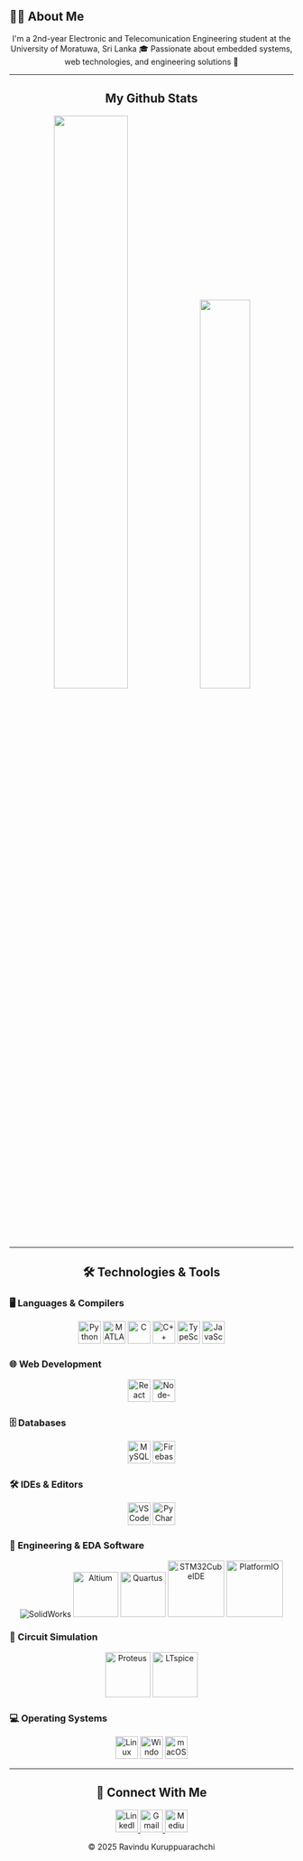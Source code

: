 ## 👨‍🎓 About Me
<p align="center">
  I'm a 2nd-year Electronic and Telecomunication Engineering student at the University of Moratuwa, Sri Lanka 🎓  
  Passionate about embedded systems, web technologies, and engineering solutions 🚀
</p>

---

<h2 align="center">My Github Stats</h2>
<p align="center">
    <img width="51%" src="https://github-readme-stats-gules-two-98.vercel.app/api?username=Ravindu-Kuruppuarachchi&show=reviews,prs_merged&show_icons=true&theme=radical&bg_color=001F3F">
    <img width="42%" src="https://github-readme-stats-gules-two-98.vercel.app/api/top-langs/?username=Ravindu-Kuruppuarachchi&size_weight=0.5&count_weight=0.5&theme=radical&layout=compact&langs_count=8&bg_color=001F3F">
</p>

---

<h2 align="center">🛠️ Technologies & Tools</h2>

### 🖥️ Languages & Compilers
<p align="center">
  <img src="https://cdn.jsdelivr.net/gh/devicons/devicon/icons/python/python-original.svg" alt="Python" width="40" />
  <img src="https://cdn.jsdelivr.net/gh/devicons/devicon/icons/matlab/matlab-original.svg" alt="MATLAB" width="40" />
  <img src="https://cdn.jsdelivr.net/gh/devicons/devicon/icons/c/c-original.svg" alt="C" width="40" />
  <img src="https://cdn.jsdelivr.net/gh/devicons/devicon/icons/cplusplus/cplusplus-original.svg" alt="C++" width="40" />
  <img src="https://cdn.jsdelivr.net/gh/devicons/devicon/icons/typescript/typescript-original.svg" alt="TypeScript" width="40" />
  <img src="https://cdn.jsdelivr.net/gh/devicons/devicon/icons/javascript/javascript-original.svg" alt="JavaScript" width="40" />
</p>

### 🌐 Web Development
<p align="center">
  <img src="https://cdn.jsdelivr.net/gh/devicons/devicon/icons/react/react-original.svg" alt="React" width="40" />
  <img src="https://nodered.org/about/resources/media/node-red-icon.png" alt="Node-RED" width="40" height="40"/>
</p>

### 🗄️ Databases
<p align="center">
  <img src="https://cdn.jsdelivr.net/gh/devicons/devicon/icons/mysql/mysql-original.svg" alt="MySQL" width="40" />
  <img src="https://cdn.jsdelivr.net/gh/devicons/devicon/icons/firebase/firebase-plain.svg" alt="Firebase" width="40" />
</p>


### 🛠️ IDEs & Editors
<p align="center">
  <img src="https://cdn.jsdelivr.net/gh/devicons/devicon/icons/vscode/vscode-original.svg" alt="VS Code" width="40" />
  <img src="https://cdn.jsdelivr.net/gh/devicons/devicon/icons/pycharm/pycharm-original.svg" alt="PyCharm" width="40" />
</p>

### 🔧 Engineering & EDA Software
<p align="center">
  <img alt="SolidWorks" src="https://img.shields.io/badge/SolidWorks-%23003227.svg?style=for-the-badge&logo=solidworks&logoColor=white">
  <img src="https://img.shields.io/static/v1?style=for-the-badge&message=Altium&color=A5915F&logo=AltiumDesigner&logoColor=FFFFFF&label=" alt="Altium" width="80" />
  <img src="https://img.shields.io/static/v1?style=for-the-badge&message=Quartus&color=EE3124&logo=intel&logoColor=FFFFFF&label=" alt="Quartus" width="80" />
  <img src="https://img.shields.io/static/v1?style=for-the-badge&message=STM32CubeIDE&color=00669C&logo=stmicroelectronics&logoColor=FFFFFF&label=" alt="STM32CubeIDE" width="100" />
  <img src="https://img.shields.io/static/v1?style=for-the-badge&message=PlatformIO&color=0162D1&logo=platformio&logoColor=FFFFFF&label=" alt="PlatformIO" width="100" />
</p>

### 🔌 Circuit Simulation
<p align="center">
  <img src="https://img.shields.io/static/v1?style=for-the-badge&message=Proteus&color=0066CC&logo=proteus&logoColor=FFFFFF&label=" alt="Proteus" width="80" />
  <img src="https://img.shields.io/static/v1?style=for-the-badge&message=LTspice&color=0052CC&logo=linear-technology&logoColor=FFFFFF&label=" alt="LTspice" width="80" />
</p>

### 💻 Operating Systems
<p align="center">
  <img src="https://cdn.jsdelivr.net/gh/devicons/devicon/icons/linux/linux-original.svg" alt="Linux" width="40" />
  <img src="https://cdn.jsdelivr.net/gh/devicons/devicon/icons/windows8/windows8-original.svg" alt="Windows" width="40" />
  <img src="https://cdn.jsdelivr.net/gh/devicons/devicon/icons/apple/apple-original.svg" alt="macOS" width="40" />
</p>

---

<h2 align="center">🔗 Connect With Me</h2>
<p align="center">
  <a href="https://linkedin.com/in/ravindu-rashmika" target="_blank">
    <img src="https://cdn.jsdelivr.net/gh/devicons/devicon/icons/linkedin/linkedin-original.svg" alt="LinkedIn" width="40" />
  </a>
  <a href="mailto:ravindukrashmika@gmail.com">
    <img src="https://cdn.jsdelivr.net/gh/devicons/devicon/icons/google/google-original.svg" alt="Gmail" width="40" />
  </a>
  <a href="https://medium.com/@ravindukrashmika" target="_blank">
    <img src="https://cdn.jsdelivr.net/npm/simple-icons@v11/icons/medium.svg" alt="Medium" width="40" />
  </a>
</p>

<p align="center">
  © 2025 Ravindu Kuruppuarachchi
</p>
